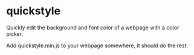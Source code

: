 quickstyle
==========

Quickly edit the background and font color of a webpage with a color picker.

Add quickstyle.min.js to your webpage somewhere, it should do the rest.
